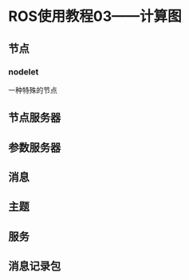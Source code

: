 # ROS使用教程03——计算图


## 节点

### nodelet

一种特殊的节点

## 节点服务器

## 参数服务器

## 消息

## 主题

## 服务

## 消息记录包


